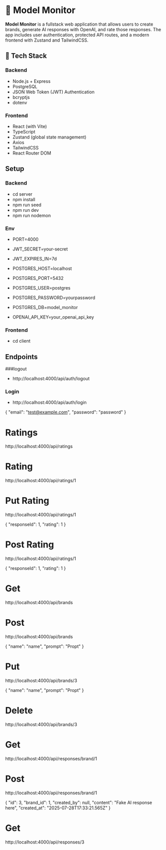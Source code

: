 # 🧠 Model Monitor

**Model Monitor** is a fullstack web application that allows users to create brands, generate AI responses with OpenAI, and rate those responses. The app includes user authentication, protected API routes, and a modern frontend with Zustand and TailwindCSS.

## 🔧 Tech Stack

### Backend
- Node.js + Express
- PostgreSQL
- JSON Web Token (JWT) Authentication
- bcryptjs
- dotenv

### Frontend
- React (with Vite)
- TypeScript
- Zustand (global state management)
- Axios
- TailwindCSS
- React Router DOM

## Setup 

### Backend 
- cd server
- npm install
- npm run seed
- npm run dev
- npm run nodemon 

### Env

- PORT=4000

- JWT_SECRET=your-secret
- JWT_EXPIRES_IN=7d

- POSTGRES_HOST=localhost
- POSTGRES_PORT=5432
- POSTGRES_USER=postgres
- POSTGRES_PASSWORD=yourpassword
- POSTGRES_DB=model_monitor

- OPENAI_API_KEY=your_openai_api_key

### Frontend
- cd client


## Endpoints 

###logout

- http://localhost:4000/api/auth/logout

### Login

- http://localhost:4000/api/auth/login

{
"email": "test@example.com",
"password": "password"
}

# Ratings

http://localhost:4000/api/ratings

# Rating

http://localhost:4000/api/ratings/1

# Put Rating

http://localhost:4000/api/ratings/1

{
"responseId": 1,
"rating": 1
}

# Post Rating

http://localhost:4000/api/ratings/1

{
"responseId": 1,
"rating": 1
}

# Get

http://localhost:4000/api/brands

# Post

http://localhost:4000/api/brands

{
"name": "name",
"prompt": "Propt"
}

# Put

http://localhost:4000/api/brands/3

{
"name": "name",
"prompt": "Propt"
}

# Delete

http://localhost:4000/api/brands/3

# Get

http://localhost:4000/api/responses/brand/1

# Post

http://localhost:4000/api/responses/brand/1

{
"id": 3,
"brand_id": 1,
"created_by": null,
"content": "Fake AI response here",
"created_at": "2025-07-28T17:33:21.565Z"
}

# Get

http://localhost:4000/api/responses/3
